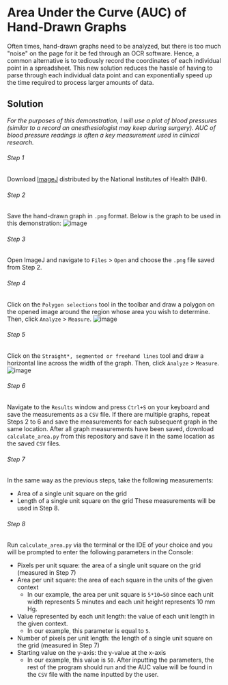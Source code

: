 # Area Under the Curve (AUC) of Hand-Drawn Graphs
Often times, hand-drawn graphs need to be analyzed, but there is too much "noise" on the page for it be fed through an OCR software. Hence, a common alternative is to tediously record the coordinates of each individual point in a spreadsheet. This new solution reduces the hassle of having to parse through each individual data point and can exponentially speed up the time required to process larger amounts of data.

## Solution
_For the purposes of this demonstration, I will use a plot of blood pressures (similar to a record an anesthesiologist may keep during surgery). AUC of blood pressure readings is often a key measurement used in clinical research._

###### Step 1
Download [ImageJ](https://imagej.nih.gov/ij/download.html) distributed by the National Institutes of Health (NIH).

###### Step 2
Save the hand-drawn graph in `.png` format. Below is the graph to be used in this demonstration:
![image](https://user-images.githubusercontent.com/69637288/132969935-5aa4e47b-08b4-4c61-91f8-6d683c74b6d5.png)

###### Step 3
Open ImageJ and navigate to `Files` > `Open` and choose the `.png` file saved from Step 2.

###### Step 4
Click on the `Polygon selections` tool in the toolbar and draw a polygon on the opened image around the region whose area you wish to determine. Then, click `Analyze` > `Measure`.
![image](https://user-images.githubusercontent.com/69637288/132970023-1bd89bd4-e5f0-4ac9-a615-da0390618434.png)

###### Step 5
Click on the `Straight*, segmented or freehand lines` tool and draw a horizontal line across the width of the graph. Then, click `Analyze` > `Measure`.
![image](https://user-images.githubusercontent.com/69637288/132970500-54277c06-a716-4880-88cc-79f0bcce261c.png)

###### Step 6
Navigate to the `Results` window and press `Ctrl+S` on your keyboard and save the measurements as a `CSV` file. If there are multiple graphs, repeat Steps 2 to 6 and save the measurements for each subsequent graph in the same location. After all graph measurements have been saved, download `calculate_area.py` from this repository and save it in the same location as the saved `CSV` files. 

###### Step 7
In the same way as the previous steps, take the following measurements:
- Area of a single unit square on the grid
- Length of a single unit square on the grid
These measurements will be used in Step 8.

###### Step 8
Run `calculate_area.py` via the terminal or the IDE of your choice and you will be prompted to enter the following parameters in the Console:
- Pixels per unit square: the area of a single unit square on the grid (measured in Step 7)
- Area per unit square: the area of each square in the units of the given context
  - In our example, the area per unit square is `5*10=50` since each unit width represents 5 minutes and each unit height represents 10 mm Hg.
- Value represented by each unit length: the value of each unit length in the given context.
  - In our example, this parameter is equal to `5`.
- Number of pixels per unit length: the length of a single unit square on the grid (measured in Step 7)
- Starting value on the y-axis: the y-value at the x-axis
  - In our example, this value is `50`.
After inputting the parameters, the rest of the program should run and the AUC value will be found in the `CSV` file with the name inputted by the user.
